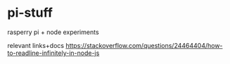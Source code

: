 # pi-stuff
rasperry pi + node experiments

relevant links+docs
https://stackoverflow.com/questions/24464404/how-to-readline-infinitely-in-node-js
